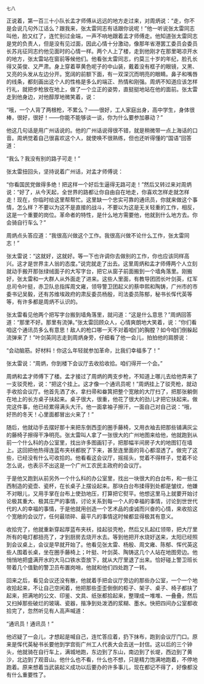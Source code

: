     七八 

   正说着，第一百三十小队长孟才师傅从远远的地方走过来，对周炳说：“走，你不是会说几句外江话么？跟我来，张太雷同志有话跟你说呢！”他一听说张太雷同志叫他，脸又红了，连忙别过金端，一声不响地跟着孟才师傅走。他知道张太雷同志是党的负责人，但是没有见过面，因此心情十分激动，像那年省港罢工委员会委员长苏兆征同志约他见面时的心情一样。两个人上了楼，走到他刚才在那里喝凉开水的地方，张太雷站在窗前等候他们。他看张太雷同志，约莫三十岁的年纪，脸孔长得又英俊、又严肃。身上穿着草黄色呢子的中山装，戴着没有框子的眼镜，又黑、又亮的头发从左边分开。宽阔的前额下面，有一双深沉而明亮的眼睛。鼻子和嘴唇的线条，都刻画出这个人的性格是多么的端正、热情和刚强。周炳不知道应该怎样行礼，就把步枪放在地上，做了一个立正的姿势，直挺挺地站在他的面前。张太雷走到他身边，对他醇厚地微笑着，说：

   “哦，一个人背了两根枪，不累么？——很好，工人家庭出身，高中学生，身体很棒，很好，很好！——你能不能够谈一谈，你为什么要参加暴动？”

   他这几句话是用广州话说的。他的广州话说得很不错，就是稍微带一点上海话的口音。周炳觉着自己很喜欢这个人，就使唤不很熟练，但也还听得懂的“国语”回答道：

   “我么？我没有别的路子可走！”

   张太雷扭回头，坚持说着广州话，对孟才师傅说：

   “你看国民党做得多绝！把这样一个好后生逼得无路可走！”然后又转过来对周炳说：“好了，从今天起，全世界的路都让你自由自在地走，你喜欢怎样走就怎样走！现在，你临时给这里帮帮忙。这里缺一个忠实可靠的通讯员，你就来做这个事情，怎么样？不要以为这不是直接的战斗，不要以为这是无关轻重的工作，相反，这是一个重要的岗位。革命者的特性，是什么地方需要他，他就到什么地方去。你会骑自行车么？”

   周炳点头答应道：“我很高兴做这个工作。我很高兴做不论什么工作，张太雷同志！”

   张太雷说：“这就好，这就好。等一下也许调你去做别的工作，你也应该同样高兴。这才是世界主人翁的态度。”说完就走了出去。这里周炳和孟才师傅两个人立刻就动手搬开那张绿绒面子的大写字台，把它从窗子前面搬到一个墙角落里。刚搬好，张太雷和一大群人从外面走了进来。这些人里面，有教导团团长叶剑英，红军总司令叶挺，赤卫队总指挥周文雍，领导警卫团起义的蔡申熙和陶铸，广州市的市委书记吴毅，还有苏维埃政府的肃反委员杨殷，司法委员陈郁，秘书长恽代英等等，有许多都是周炳不认识的。

   张太雷看见他两个把写字台搬到墙角落里，就问道：“这是什么意思？”周炳回答道：“那里不好。那里有流弹。”张太雷回顾众人，心情爽朗地大笑着，说：“你们看咱这个通讯员多么有意思！敌人的枪口哪一天不对着咱们的胸膛？如今咱们倒躲起流弹来了！”叶剑英同志走到周炳身旁，仔细看了他一会儿，拍拍他的肩膀说：

   “会动脑筋。好材料！你这么年轻就参加革命，比我们幸福多了！”

   张太雷说：“周炳，你到楼下会议厅去收拾收拾。咱们得开一个会。”

   周炳和孟才师傅下了楼。孟才接过了周炳的两支步枪，不知道上哪儿去给他弄来了一支驳壳枪，说：“把这个挂上。这才像一个通讯员呢！”周炳挂上了驳壳枪，就动手收拾会议厅。他首先洒了水，拿扫帚和畚箕把整个宽敞的大厅扫了，把那张躺倒在地上的长方桌子扶起来。桌子很大，很重，他花了很大的劲儿才把它扶起来。做完这件事，他已经累得满头大汗。他一面拿袖子擦汗，一面自己对自己说：“哦，好热的冬天！心里面都冒出火来了！”

   随后，他就动手去摆好那十来把东倒西歪的圈手藤椅，又用衣袖去把那些铺满灰尘的藤椅子擦得干净明亮。张太雷叫人拿了一张很大的广州地图来给他，他就跑到从前一个什么科的办公室里，找出许多图画钉子，把那幅半间房子大的地图钉在墙上。这回把他热得连蓝布夹袄都脱了下来，甚至连里面的背心都湿透了。做完了这些，已经没有什么可收拾的。他看看这会议厅，摇摇头，觉着不得样子，觉着不论怎么说，也表示不出这是一个广州工农民主政府的会议厅。

   于是他又跑到从前另外一个什么科的办公室里，找出一块很大的白台布，和一些江西制造的瓷壶、瓷杯，在长桌子上摆设起来。那块白台布揉得到处都是皱纹，他嫌不对眼儿，又用手掌在台布上使劲地压，打算把它熨平。他想这里马上就要开始讨论极其重大、极其庄严的事情，讨论关系到每一个人的幸福的事情，讨论到世世代代的人的幸福的事情，于是他就用创造一个艺术品的虔诚而兴奋的心情，来收拾这个宽敞的会议厅，任何最琐碎、最平凡的事情这时候都显得极其有意义。

   收拾完了，他就重新穿起厚蓝布夹袄，挂起驳壳枪，然后又扎起红领带，把大厅里所有的电灯都扭亮了，才到厨房去烧开水去。等到他把开水烧好送来，太阳已经照到会议桌上，会议是早就开始了。他看见张太雷、杨殷、周文雍、陈郁、恽代英这些人围着长桌，坐在圈手藤椅上；叶挺、叶剑英、陶铸这几个人站在地图旁边。他悄悄地把盛满开水的大马口铁水壶放下，就从大厅里退了出来。恰好碰上警卫班长带着几个值勤的警卫员布置岗哨，他就和他们四处跑了一转。

   回来之后，看见会议还没有散，他就着手把会议厅旁边的那些办公室，一个一个地收拾起来，不让自己空闲着，他把那些歪歪倒倒的柜子、架子、桌子、椅子都扶了起来，把满地的公文、印鉴、文具、纸张都拾起来，整理成一堆堆、一叠叠，然后又扫掉那些破烂的玻璃、瓷器，揩净到处泼洒的浆糊、墨水。快把四间办公室都收拾完了，忽然听见有人高声喊道：

   “通讯员！通讯员！”

   他迟疑了一会儿，才想起是喊自己，连忙答应着，扔下抹布，跑到会议厅门口。原来是恽代英秘书长要他到学宫街广州工人代表大会去送一封信。这以后的三个钟头，他就骑在自行车上，满城地跑，东边到了东山，南边到了长堤，西边到了黄沙，北边到了观音山。他什么也不看，什么也不想，只是精力饱满地跑着，不停地跑着。原来想着当武装起义成功以后要办的许多事儿，现在都记不得了，好像都没有什么重要性了。

